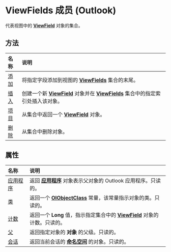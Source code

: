 
# ViewFields 成员 (Outlook)


代表视图中的  **[ViewField](997319f0-7ff3-a712-8484-2e442965e187.md)** 对象的集合。


## 方法



|**名称**|**说明**|
|:-----|:-----|
|[添加](0bf96999-fdb8-d13c-6409-cee150a32c06.md)|将指定字段添加到视图的  **[ViewFields](2516faed-ed11-6cb3-ce9c-b6afa788e909.md)** 集合的末尾。|
|[插入](a975a030-76c9-e877-8df7-601094998fd1.md)|创建一个新  **[ViewField](997319f0-7ff3-a712-8484-2e442965e187.md)** 对象并在 **[ViewFields](2516faed-ed11-6cb3-ce9c-b6afa788e909.md)** 集合中的指定索引处插入该对象。|
|[项目](5b7072b7-5f5e-2a39-1001-0b103a287a78.md)|从集合中返回一个  **[ViewField](997319f0-7ff3-a712-8484-2e442965e187.md)** 对象。|
|[删除](2cd98ed5-72a3-d7a8-319f-ecb936fee7d8.md)|从集合中删除对象。|

## 属性



|**名称**|**说明**|
|:-----|:-----|
|[应用程序](87cab6a7-c4b0-74b3-f319-2a8c34ab6466.md)|返回 **[应用程序](797003e7-ecd1-eccb-eaaf-32d6ddde8348.md)** 对象表示父对象的 Outlook 应用程序。只读的。|
|[类](92780544-f851-1896-abdc-87bc754a6bdd.md)|返回一个 **[OlObjectClass](33d724b3-df3c-2a7f-a80f-93b66d96f588.md)** 常量，该常量指示对象的类。只读的。|
|[计数](ab9bb1e5-85de-fad6-e48a-03b89d692077.md)|返回一个 **Long** 值，指示指定集合中的 **[ViewField](997319f0-7ff3-a712-8484-2e442965e187.md)** 对象的计数。只读的。|
|[父](3cabfa13-c531-2738-f8ab-951c09951a5f.md)|返回指定对象的 **对象** 的父级。只读的。|
|[会话](480ac826-b966-9204-8850-214b53a1b0da.md)|返回当前会话的 **[命名空间](f0dcaa19-07f5-5d42-a3bf-2e42b7885644.md)** 的对象。只读的。|
